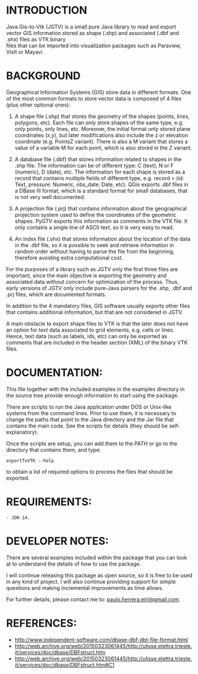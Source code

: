 INTRODUCTION
============

Java Gis-to-Vtk (JGTV) is a small pure Java library to read and export vector GIS
information stored as shape (.shp) and associated (.dbf and .shx) files as VTK binary  
files that can be imported into visualization packages such as Paraview, VisIt 
or Mayavi.     

BACKGROUND
===========

Geographical Information Systems (GIS) store data in different formats. One of 
the most common formats to store vector data is composed of 4 files (plus other 
optional ones):

   1. A shape file (.shp) that stores the geometry of the shapes (points, lines,
   polygons, etc). Each file can only store shapes of the same type, e.g. only 
   points, only lines, etc. Moreover, the initial format only stored plane 
   coordinates (x,y), but later modifications also include the z or elevation 
   coordinate (e.g. PointsZ variant). There is also a M variant that stores a
   value of a variable M for each point, which is also stored in the Z variant.
   
   2. A database file (.dbf) that stores information related to shapes in the 
   .shp file. The information can be of different type: C (text), N or F (numeric),
   D (date), etc. The information for each shape is stored as a record that 
   contains multiple fields of different type, e.g. record = (id: Text, pressure: 
   Numeric, obs_date: Date, etc). QGis exports .dbf files in a DBase III format,
   which is a standard format for small databases, that is not very well documented.
   
   3. A projection file (.prj) that contains information about the geographical projection 
   system used to define the coordinates of the geometric shapes. PyGTV exports this 
   information as comments in the VTK file. It only contains a single line of ASCII text,
    so it is very easy to read.
   
   4. An index file (.shx) that stores information about the location of the data
   in the .dbf file, so it is possible to seek and retrieve information in random
   order without having to parse the file from the beginning, therefore avoiding 
   extra computational cost.

For the purposes of a library such as JGTV only the first three files are important,
since the main objective is exporting the geometry and associated data without 
concern for optimization of the process. Thus, early versions of JGTV only include
pure-Java parsers for the .shp, .dbf and .prj files, which are documented formats.

In addition to the 4 mandatory files, GIS software usually exports other files that
contains additional information, but that are not considered in JGTV.

A main obstacle to export shape files to VTK is that the later does not have an option
for text data associated to grid elements, e.g. cells or lines. Hence, text data
(such as labels, ids, etc) can only be exported as comments that are included in 
the header section (XML) of the binary VTK files.

DOCUMENTATION:
==============

This file together with the included examples in the examples directory in the
source tree provide enough information to start using the package.
 
There are scripts to run the Java application under DOS or Unix-like systems from the
command lines. Prior to use them, it is necessary to change the paths that point to 
the Java directory and the Jar file that contains the main code. See the scripts for 
details (they should be self-explanatory).

Once the scripts are setup, you can add them to the PATH or go to the directory that 
contains them, and type:

`exportToVTK --help`

to obtain a list of required options to process the files that should be exported.

REQUIREMENTS:
=============

    - JDK-14.

DEVELOPER NOTES:
================

There are several examples included within the package that you can look at 
to understand the details of how to use the package.

I will continue releasing this package as open source, so it is free to be used 
in any kind of project. I will also continue providing support for simple questions 
and making incremental improvements as time allows. 

For further details, please contact me to: paulo.herrera.eirl@gmail.com.

REFERENCES:
===========
 - http://www.independent-software.com/dbase-dbf-dbt-file-format.html
 - http://web.archive.org/web/20150323061445/http://ulisse.elettra.trieste.it/services/doc/dbase/DBFstruct.htm
 - http://web.archive.org/web/20150323061445/http://ulisse.elettra.trieste.it/services/doc/dbase/DBFstruct.htm#C1